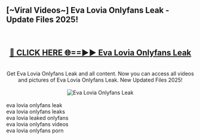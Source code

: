 <h2>[~Viral Videos~] Eva Lovia Onlyfans Leak - Update Files 2025!</h2>
<br>
<div align="center">
<h2><a href="https://betterlinks.top/A2PfLJ" rel="nofollow">🔴 CLICK HERE 🌐==►► Eva Lovia Onlyfans Leak</a></h2>
<br>
Get Eva Lovia Onlyfans Leak and all content. Now you can access all videos and pictures of Eva Lovia Onlyfans Leak. New Updated Files 2025!
<br>
<br>
<a href="https://betterlinks.top/A2PfLJ" rel="nofollow" data-target="animated-image.originalLink"><img src="https://i.ibb.co.com/WyWwxjT/player-gif2.gif" alt="Eva Lovia Onlyfans Leak" style="max-width: 100%; display: inline-block;" data-target="animated-image.originalImage"></a>
</div>
<br>
eva lovia onlyfans leak<br>
eva lovia onlyfans leaks<br>
eva lovia leaked onlyfans<br>
eva lovia onlyfans videos<br>
eva lovia onlyfans porn
